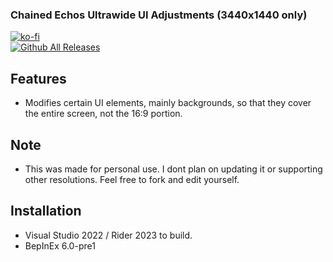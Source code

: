 ### Chained Echos Ultrawide UI Adjustments (3440x1440 only)

[![ko-fi](https://ko-fi.com/img/githubbutton_sm.svg)](https://ko-fi.com/F2F2DI3WA)</br>
[![Github All Releases](https://img.shields.io/github/downloads/p1xel8ted/ChainedEchoes/total.svg)](https://github.com/p1xel8ted/ChainedEchoes/releases)

## Features
- Modifies certain UI elements, mainly backgrounds, so that they cover the entire screen, not the 16:9 portion.

## Note
- This was made for personal use. I dont plan on updating it or supporting other resolutions. Feel free to fork and edit yourself.

## Installation
- Visual Studio 2022 / Rider 2023 to build.
- BepInEx 6.0-pre1
